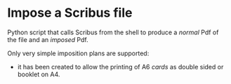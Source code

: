# Impose a Scribus file

Python script that calls Scribus from the shell to produce a _normal_ Pdf of the file and an _imposed_ Pdf.

Only very simple imposition plans are supported:

- it has been created to allow the printing of A6 _cards_ as double sided or booklet on A4.
